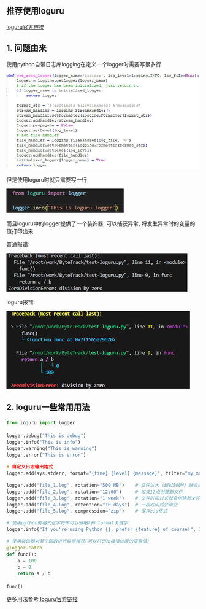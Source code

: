 ## 推荐使用loguru

[ loguru官方链接](https://github.com/Delgan/loguru)

## 1. 问题由来 

使用python自带日志库logging在定义一个logger时需要写很多行

![](assets/logging.jpg)

但是使用loguru时就只需要写一行

![](assets/1.jpg)

而且loguru中的logger提供了一个装饰器, 可以捕获异常, 将发生异常时的变量的值打印出来

普通报错:

![](assets/2.jpg)

loguru报错:

![](assets/3.jpg)



## 2. loguru一些常用用法

```python
from loguru import logger

logger.debug("This is debug")
logger.info("This is info")
logger.warning("This is warning")
logger.error("This is error")
```

```C++
# 自定义日志输出格式
logger.add(sys.stderr, format="{time} {level} {message}", filter="my_module", level="INFO")
```

```python
logger.add("file_1.log", rotation="500 MB")    # 文件过大（超过500M）就会重新生成一个文件
logger.add("file_2.log", rotation="12:00")     # 每天12点创建新文件
logger.add("file_3.log", rotation="1 week")    # 文件时间过长就会创建新文件
logger.add("file_4.log", retention="10 days")  # 一段时间后会清空
logger.add("file_5.log", compression="zip")    # 保存zip格式
```

```python
# 使用python的格式化字符串可以省略f和.format关键字
logger.info("If you're using Python {}, prefer {feature} of course!", 3.6, feature="f-strings")	
```

```python
# 使用装饰器对某个函数进行异常捕获(可以打印出报错位置的变量值)
@logger.catch
def func():
    a = 100
    b = 0
    return a / b

func()
```

更多用法参考[ loguru官方链接](https://github.com/Delgan/loguru)